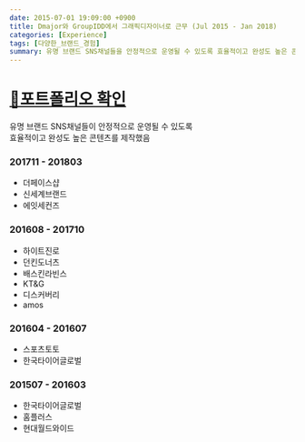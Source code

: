 ```yaml
---
date: 2015-07-01 19:09:00 +0900
title: Dmajor와 GroupIDD에서 그래픽디자이너로 근무 (Jul 2015 - Jan 2018)
categories: [Experience]
tags: [다양한_브랜드_경험]
summary: 유명 브랜드 SNS채널들을 안정적으로 운영될 수 있도록 효율적이고 완성도 높은 콘텐츠 제작
---
```


# [🔗포트폴리오 확인](https://pjaehong.github.io/posts/SNS-GrapicDesign/)

유명 브랜드 SNS채널들이 안정적으로 운영될 수 있도록<br/>효율적이고 완성도 높은 콘텐츠를 제작했음

### 201711 - 201803
- 더페이스샵
- 신세계브랜드
- 에잇세컨즈

### 201608 - 201710
- 하이트진로
- 던킨도너츠
- 배스킨라빈스
- KT&G
- 디스커버리
- amos

### 201604 - 201607
- 스포츠토토
- 한국타이어글로벌

### 201507 - 201603
- 한국타이어글로벌
- 홈플러스
- 현대월드와이드
